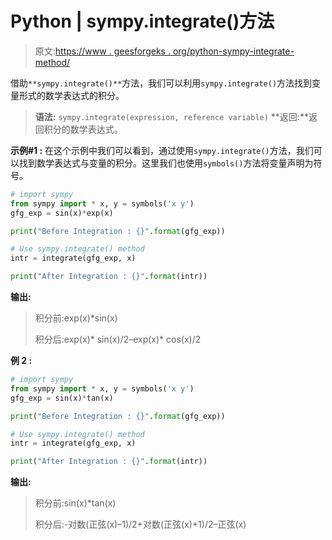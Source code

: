 # Python | sympy.integrate()方法

> 原文:[https://www . geesforgeks . org/python-sympy-integrate-method/](https://www.geeksforgeeks.org/python-sympy-integrate-method/)

借助`**sympy.integrate()**`方法，我们可以利用`sympy.integrate()`方法找到变量形式的数学表达式的积分。

> **语法:** `sympy.integrate(expression, reference variable)`
> **返回:**返回积分的数学表达式。

**示例#1 :**
在这个示例中我们可以看到，通过使用`sympy.integrate()`方法，我们可以找到数学表达式与变量的积分。这里我们也使用`symbols()`方法将变量声明为符号。

```py
# import sympy
from sympy import * x, y = symbols('x y')
gfg_exp = sin(x)*exp(x)

print("Before Integration : {}".format(gfg_exp))

# Use sympy.integrate() method
intr = integrate(gfg_exp, x)

print("After Integration : {}".format(intr))
```

**输出:**

> 积分前:exp(x)*sin(x)
> 
> 积分后:exp(x)* sin(x)/2–exp(x)* cos(x)/2

**例 2 :**

```py
# import sympy
from sympy import * x, y = symbols('x y')
gfg_exp = sin(x)*tan(x)

print("Before Integration : {}".format(gfg_exp))

# Use sympy.integrate() method
intr = integrate(gfg_exp, x)

print("After Integration : {}".format(intr))
```

**输出:**

> 积分前:sin(x)*tan(x)
> 
> 积分后:-对数(正弦(x)–1)/2+对数(正弦(x)+1)/2–正弦(x)